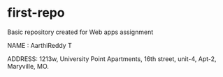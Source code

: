 # first-repo
Basic repository created for Web apps assignment

NAME : AarthiReddy T

ADDRESS: 1213w, University Point Apartments, 16th street, unit-4, Apt-2, Maryville, MO.
